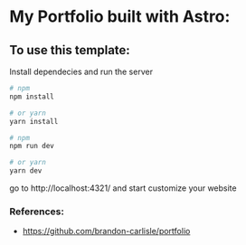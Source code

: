 # My Portfolio built with Astro:

## To use this template:

Install dependecies and run the server

```sh
# npm
npm install

# or yarn
yarn install
```

```sh
# npm
npm run dev

# or yarn
yarn dev
```

go to http://localhost:4321/ and start customize your website

### References:

- https://github.com/brandon-carlisle/portfolio
